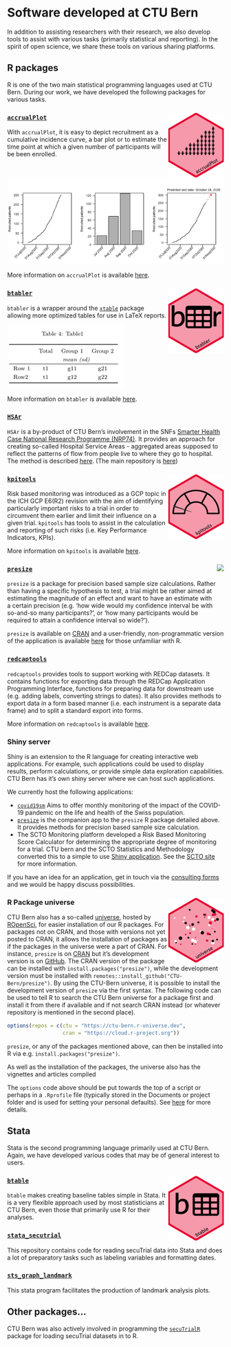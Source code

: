 Software developed at CTU Bern
================

In addition to assisting researchers with their research, we also
develop tools to assist with various tasks (primarily statistical and
reporting). In the spirit of open science, we share these tools on
various sharing platforms.

## R packages

R is one of the two main statistical programming languages used at CTU
Bern. During our work, we have developed the following packages for
various tasks.

### [`accrualPlot`](https://github.com/CTU-Bern/accrualPlot) <img src='https://github.com/CTU-Bern/accrualPlot/raw/main/man/figures/logo.png' align="right" height="150">

With `accrualPlot`, it is easy to depict recruitment as a cumulative
incidence curve, a bar plot or to estimate the time point at which a
given number of participants will be been enrolled.

<img src='https://github.com/CTU-Bern/accrualPlot/raw/main/man/figures/README-unnamed-chunk-3-1.png'>

More information on `accrualPlot` is available
[here](https://ctu-bern.github.io/accrualPlot).

### [`btabler`](https://github.com/CTU-Bern/btabler) <img src='https://github.com/CTU-Bern/btabler/raw/main/man/figures/sticker.png' align="right" height="150">

`btabler` is a wrapper around the
[`xtable`](https://cran.r-project.org/web/packages/xtable/) package
allowing more optimized tables for use in LaTeX reports.

<img src='https://github.com/CTU-Bern/btabler/raw/main/vignettes/fig/header.png' class="center">

More information on `btabler` is available
[here](https://ctu-bern.github.io/btabler/).

### [`HSAr`](https://github.com/CTU-Bern/HSAr)

`HSAr` is a by-product of CTU Bern’s involvement in the SNFs [Smarter
Health Case National Research Programme
(NRP74)](http://www.nfp74.ch/en/Pages/Home.aspx). It provides an
approach for creating so-called Hospital Service Areas - aggregated
areas supposed to reflect the patterns of flow from people live to where
they go to hospital. The method is described
[here](https://onlinelibrary.wiley.com/doi/full/10.1111/1475-6773.13275).
(The main repository is [here](https://github.com/aghaynes/HSAr))

### [`kpitools`](https://github.com/CTU-Bern/kpitools) <img src='https://github.com/CTU-Bern/kpitools/raw/main/man/figures/logo.png' align="right" height="150">

Risk based monitoring was introduced as a GCP topic in the ICH GCP
E6(R2) revision with the aim of identifying particularly important risks
to a trial in order to circumvent them earlier and limit their influence
on a given trial. `kpitools` has tools to assist in the calculation and
reporting of such risks (i.e. Key Performance Indicators, KPIs).

More information on `kpitools` is available
[here](https://ctu-bern.github.io/kpitools).

### [`presize`](https://github.com/CTU-Bern/presize) <img src='https://github.com/CTU-Bern/presize/raw/master/man/figures/logo.png' align="right" height="150">

`presize` is a package for precision based sample size calculations.
Rather than having a specific hypothesis to test, a trial might be
rather aimed at estimating the magnitude of an effect and want to have
an estimate with a certain precision (e.g. ‘how wide would my confidence
interval be with so-and-so many participants?’, or ‘how many
participants would be required to attain a confidence interval so
wide?’).

`presize` is available on
[CRAN](https://cran.r-project.org/web/packages/presize) and a
user-friendly, non-programmatic version of the application is available
[here](https://shiny.ctu.unibe.ch/presize/) for those unfamiliar with R.

### [`redcaptools`](https://github.com/CTU-Bern/redcaptools)

`redcaptools` provides tools to support working with REDCap datasets. It
contains functions for exporting data through the REDCap Application
Programming Interface, functions for preparing data for downstream use
(e.g. adding labels, converting strings to dates). It also provides
methods to export data in a form based manner (i.e. each instrument is a
separate data frame) and to split a standard export into forms.

More information on `redcaptools` is available
[here](https://ctu-bern.github.io/redcaptools).

### Shiny server

Shiny is an extension to the R language for creating interactive web
applications. For example, such applications could be used to display
results, perform calculations, or provide simple data exploration
capabilities. CTU Bern has it’s own shiny server where we can host such
applications.

We currently host the following applications:

- [`covid19sm`](https://covid19.ctu.unibe.ch/) Aims to offer monthly
  monitoring of the impact of the COVID-19 pandemic on the life and
  health of the Swiss population.
- [`presize`](https://shiny.ctu.unibe.ch/presize/) is the companion app
  to the `presize` R package detailed above. It provides methods for
  precision based sample size calculation.
- The SCTO Monitoring platform developed a Risk Based Monitoring Score
  Calculator for determining the appropriate degree of monitoring for a
  trial. CTU bern and the SCTO Statistics and Methodology converted this
  to a simple to use [Shiny
  application](https://shiny.ctu.unibe.ch/rmbsc/). See the [SCTO
  site](https://www.sctoplatforms.ch/en/tools/risk-based-monitoring-score-calculator-31.html)
  for more information.

If you have an idea for an application, get in touch via the [consulting
forms](https://www.ctu.unibe.ch/services/consulting_services/statistical_and_methodological_consulting___support_for_grant_submissions/index_eng.html)
and we would be happy discuss possibilities.

### R Package universe <img src='https://github.com/CTU-Bern/ctu-bern.r-universe.dev/raw/main/logo.png' align="right" height="150">

CTU Bern also has a so-called
[universe](https://ctu-bern.r-universe.dev), hosted by
[ROpenSci](https://ropensci.org/r-universe/), for easier installation of
our R packages. For packages not on CRAN, and those with versions not
yet posted to CRAN, it allows the installation of packages as if the
packages in the universe were a part of CRAN. For instance, `presize` is
on [CRAN](https://cran.r-project.org/web/packages/presize) but it’s
development version is on [GitHub](https://github.com/CTU-Bern/presize).
The CRAN version of the package can be installed with
`install.packages("presize")`, while the development version must be
installed with `remotes::install_github("CTU-Bern/presize")`. By using
the CTU-Bern universe, it is possible to install the development version
of `presize` via the first syntax. The following code can be used to
tell R to search the CTU Bern universe for a package first and install
it from there if available and if not search CRAN instead (or whatever
repository is mentioned in the second place).

``` r
options(repos = c(ctu = "https://ctu-bern.r-universe.dev",
                  cran = "https://cloud.r-project.org"))
```

`presize`, or any of the packages mentioned above, can then be installed
into R via e.g. `install.packages("presize")`.

As well as the installation of the packages, the universe also has the
vignettes and articles compiled

The `options` code above should be put towards the top of a script or
perhaps in a `.Rprofile` file (typically stored in the Documents or
project folder and is used for setting your personal defaults). See
[here](https://support.rstudio.com/hc/en-us/articles/360047157094-Managing-R-with-Rprofile-Renviron-Rprofile-site-Renviron-site-rsession-conf-and-repos-conf)
for more details.

## Stata

Stata is the second programming language primarily used at CTU Bern.
Again, we have developed various codes that may be of general interest
to users.

### [`btable`](https://github.com/CTU-Bern/btable) <img src='https://github.com/CTU-Bern/btable/raw/main/sticker.png' align="right" height="150">

`btable` makes creating baseline tables simple in Stata. It is a very
flexible approach used by most statisticians at CTU Bern, even those
that primarily use R for their analyses.

### [`stata_secutrial`](https://github.com/CTU-Bern/stata_secutrial)

This repository contains code for reading secuTrial data into Stata and
does a lot of preparatory tasks such as labeling variables and
formatting dates.

### [`sts_graph_landmark`](https://github.com/CTU-Bern/sts_graph_landmark)

This stata program facilitates the production of landmark analysis
plots.

## Other packages…

CTU Bern was also actively involved in programming the
[`secuTrialR`](https://github.com/SwissClinicalTrialOrganisation/secuTrialR)
package for loading secuTrial datasets in to R.
